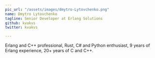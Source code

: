 ```yaml
---
pic_url: "/assets/images/dmytro-Lytovchenko.png"
name: Dmytro Lytovchenko
tagline: Senior Developer at Erlang Solutions
github: kvakvs
twitter: kvakvs

---
```

Erlang and C++ professional, Rust, C# and Python enthusiast, 9 years of Erlang experience, 20+ years of C and C++.
